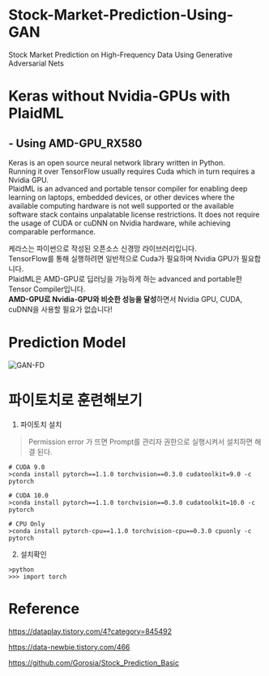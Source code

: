 # Stock-Market-Prediction-Using-GAN
Stock Market Prediction on High-Frequency Data Using Generative Adversarial Nets  
  
# Keras without Nvidia-GPUs with PlaidML 
## - Using AMD-GPU_RX580
Keras is an open source neural network library written in Python.  
Running it over TensorFlow usually requires Cuda which in turn requires a Nvidia GPU.  
PlaidML is an advanced and portable tensor compiler for enabling deep learning on laptops, embedded devices, or other devices where the available computing hardware is not well supported or the available software stack contains unpalatable license restrictions.
It does not require the usage of CUDA or cuDNN on Nvidia hardware, while achieving comparable performance.  

케라스는 파이썬으로 작성된 오픈소스 신경망 라이브러리입니다.  
TensorFlow를 통해 실행하려면 일반적으로 Cuda가 필요하며 Nvidia GPU가 필요합니다.  
PlaidML은 AMD-GPU로 딥러닝을 가능하게 하는 advanced and portable한 Tensor Compiler입니다.  
**AMD-GPU로 Nvidia-GPU와 비슷한 성능을 달성**하면서 Nvidia GPU, CUDA, cuDNN을 사용할 필요가 없습니다!  

# Prediction Model
![GAN-FD](https://github.com/ojkk371/Stock-Market-Prediction-Using-GAN/blob/master/fig/GAN-FD-structure.png?raw=true)


# 파이토치로 훈련해보기
1. 파이토치 설치
> Permission error 가 뜨면 Prompt를 관리자 권한으로 실행시켜서 설치하면 해결 된다.
```
# CUDA 9.0
>conda install pytorch==1.1.0 torchvision==0.3.0 cudatoolkit=9.0 -c pytorch

# CUDA 10.0
>conda install pytorch==1.1.0 torchvision==0.3.0 cudatoolkit=10.0 -c pytorch

# CPU Only
>conda install pytorch-cpu==1.1.0 torchvision-cpu==0.3.0 cpuonly -c pytorch
```
2. 설치확인
```
>python
>>> import torch
```
  
# Reference

https://dataplay.tistory.com/4?category=845492

https://data-newbie.tistory.com/466

https://github.com/Gorosia/Stock_Prediction_Basic
